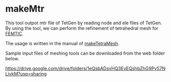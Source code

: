 # makeMtr
This tool outpot mtr file of TetGen by reading node and ele files of TetGen.
By using the tool, we can perform the refinement of tetrahedral mesh for [FEMTIC](https://github.com/yoshiya-usui/femtic.git).

The usage is written in the manual of [makeTetraMesh](https://github.com/yoshiya-usui/makeTetraMesh.git).

Sample input files of meshing tools can be downloaded from the web folder below.

https://drive.google.com/drive/folders/1eQsbADsvHQ3EvEQshbZhG9Pv57NLivkM?usp=sharing
